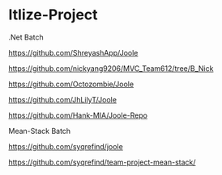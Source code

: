 # Itlize-Project


.Net Batch

https://github.com/ShreyashApp/Joole

https://github.com/nickyang9206/MVC_Team612/tree/B_Nick 

https://github.com/Octozombie/Joole

https://github.com/JhLilyT/Joole

https://github.com/Hank-MIA/Joole-Repo


Mean-Stack Batch

https://github.com/syqrefind/joole

https://github.com/syqrefind/team-project-mean-stack/
